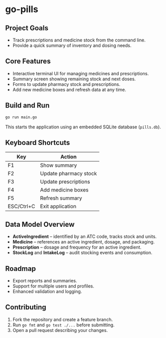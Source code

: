 # go-pills

## Project Goals
- Track prescriptions and medicine stock from the command line.
- Provide a quick summary of inventory and dosing needs.

## Core Features
- Interactive terminal UI for managing medicines and prescriptions.
- Summary screen showing remaining stock and next doses.
- Forms to update pharmacy stock and prescriptions.
- Add new medicine boxes and refresh data at any time.

## Build and Run
```bash
go run main.go
```
This starts the application using an embedded SQLite database (`pills.db`).

## Keyboard Shortcuts
| Key        | Action                  |
|------------|-------------------------|
| F1         | Show summary            |
| F2         | Update pharmacy stock   |
| F3         | Update prescriptions    |
| F4         | Add medicine boxes      |
| F5         | Refresh summary         |
| ESC/Ctrl+C | Exit application        |

## Data Model Overview
- **ActiveIngredient** – identified by an ATC code, tracks stock and units.
- **Medicine** – references an active ingredient, dosage, and packaging.
- **Prescription** – dosage and frequency for an active ingredient.
- **StockLog** and **IntakeLog** – audit stocking events and consumption.

## Roadmap
- Export reports and summaries.
- Support for multiple users and profiles.
- Enhanced validation and logging.

## Contributing
1. Fork the repository and create a feature branch.
2. Run `go fmt` and `go test ./...` before submitting.
3. Open a pull request describing your changes.
